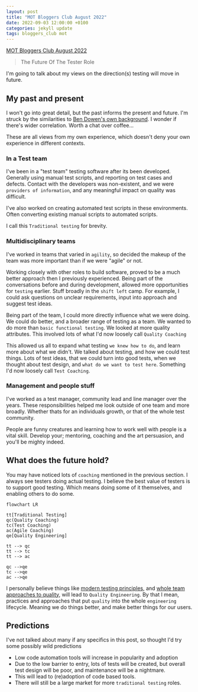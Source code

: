 ```yaml
---
layout: post
title: "MOT Bloggers Club August 2022"
date: 2022-09-03 12:00:00 +0100
categories: jekyll update
tags: bloggers_club mot
---
```

[MOT Bloggers Club August 2022][1]

> The Future Of The Tester Role

I'm going to talk about my views on the direction(s) testing will move in future.


## My past and present
I won't go into great detail, but the past informs the present and future. I'm struck by the similarities to [Ben Dowen's own background][2]. I wonder if there's wider correlation. Worth a chat over coffee...

These are all views from my own experience, which doesn't deny your own experience in different contexts.


### In a Test team
I've been in a "test team" testing software after its been developed. Generally using manual test scripts, and reporting on test cases and defects. Contact with the developers was non-existent, and we were `providers of information`, and any meaningful impact on quality was difficult.

I've also worked on creating automated test scripts in these environments. Often converting existing manual scripts to automated scripts.

I call this `Traditional testing` for brevity.

### Multidisciplinary teams
I've worked in teams that varied in `agility`, so decided the makeup of the team was more important than if we were "agile" or not.

Working closely with other roles to build software, proved to be a much better approach then I previously experienced. Being part of the conversations before and during development, allowed more opportunities for `testing` earlier. Stuff broadly in the `shift left` camp. For example, I could ask questions on unclear requirements, input into approach and suggest test ideas.

Being part of the team, I could more directly influence what we were doing. We could do better, and a broader range of testing as a team. We wanted to do more than `basic functional testing`. We looked at more quality attributes. This involved lots of what I'd now loosely call `Quality Coaching`

This allowed us all to expand what testing `we knew how to do`, and learn more about what we didn't. We talked about testing, and how we could test things. Lots of test ideas, that we could turn into good tests, when we thought about test design, and `what do we want to test here`. Something I'd now loosely call `Test Coaching`.

### Management and people stuff
I've worked as a test manager, community lead and line manager over the years. These responsibilities helped me look outside of one team and more broadly. Whether thats for an individuals growth, or that of the whole test community.

People are funny creatures and learning how to work well with people is a vital skill. Develop your; mentoring, coaching and the art persuasion, and you'll be mighty indeed.

## What does the future hold?
You may have noticed lots of `coaching` mentioned in the previous section. I always see testers doing actual testing. I believe the best value of testers is to support good testing. Which means doing some of it themselves, and enabling others to do some.

```mermaid!
flowchart LR

tt[Traditional Testing]
qc(Quality Coaching)
tc(Test Coaching)
ac(Agile Coaching)
qe[Quality Engineering]

tt --> qc
tt --> tc
tt --> ac

qc -->qe
tc -->qe
ac -->qe

```

I personally believe things like [modern testing principles][3], and [whole team approaches to quality][4], will lead to `Quality Engineering`. By that I mean, practices and approaches that put `quality` into the whole `engineering` lifecycle. Meaning we do things better, and make better things for our users.


## Predictions
I've not talked about many if any specifics in this post, so thought I'd try some possibly wild predictions

- Low code automation tools will increase in popularity and adoption
- Due to the low barrier to entry, lots of tests will be created, but overall test design will be poor, and maintenance will be a nightmare.
- This will lead to (re)adoption of code based tools.
- There will still be a large market for more `traditional testing` roles.



[1]: https://club.ministryoftesting.com/t/bloggers-club-august-2022-the-future-of-the-tester-role/61680
[2]: https://dowen.me.uk/the-future-of-software-testing/
[3]: https://www.moderntesting.org/
[4]: https://lisacrispin.com/2011/04/26/the-whole-team-approach-in-practice/